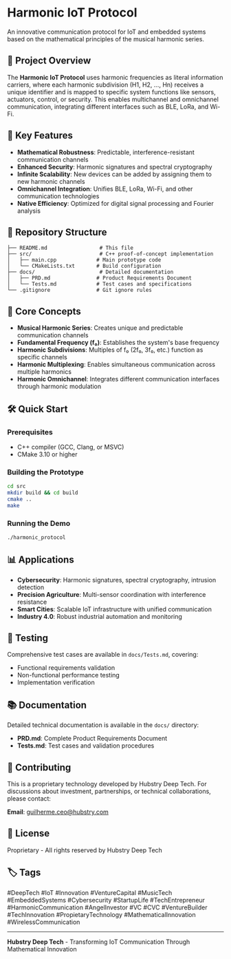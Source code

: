 # Harmonic IoT Protocol

An innovative communication protocol for IoT and embedded systems based on the mathematical principles of the musical harmonic series.

## 🎵 Project Overview

The **Harmonic IoT Protocol** uses harmonic frequencies as literal information carriers, where each harmonic subdivision (H1, H2, ..., Hn) receives a unique identifier and is mapped to specific system functions like sensors, actuators, control, or security. This enables multichannel and omnichannel communication, integrating different interfaces such as BLE, LoRa, and Wi-Fi.

## 🚀 Key Features

- **Mathematical Robustness**: Predictable, interference-resistant communication channels
- **Enhanced Security**: Harmonic signatures and spectral cryptography
- **Infinite Scalability**: New devices can be added by assigning them to new harmonic channels
- **Omnichannel Integration**: Unifies BLE, LoRa, Wi-Fi, and other communication technologies
- **Native Efficiency**: Optimized for digital signal processing and Fourier analysis

## 📁 Repository Structure

```
├── README.md                 # This file
├── src/                      # C++ proof-of-concept implementation
│   ├── main.cpp             # Main prototype code
│   └── CMakeLists.txt       # Build configuration
├── docs/                     # Detailed documentation
│   ├── PRD.md               # Product Requirements Document
│   └── Tests.md             # Test cases and specifications
└── .gitignore               # Git ignore rules
```

## 🔧 Core Concepts

- **Musical Harmonic Series**: Creates unique and predictable communication channels
- **Fundamental Frequency (f₀)**: Establishes the system's base frequency
- **Harmonic Subdivisions**: Multiples of f₀ (2f₀, 3f₀, etc.) function as specific channels
- **Harmonic Multiplexing**: Enables simultaneous communication across multiple harmonics
- **Harmonic Omnichannel**: Integrates different communication interfaces through harmonic modulation

## 🛠️ Quick Start

### Prerequisites
- C++ compiler (GCC, Clang, or MSVC)
- CMake 3.10 or higher

### Building the Prototype

```bash
cd src
mkdir build && cd build
cmake ..
make
```

### Running the Demo

```bash
./harmonic_protocol
```

## 📊 Applications

- **Cybersecurity**: Harmonic signatures, spectral cryptography, intrusion detection
- **Precision Agriculture**: Multi-sensor coordination with interference resistance
- **Smart Cities**: Scalable IoT infrastructure with unified communication
- **Industry 4.0**: Robust industrial automation and monitoring

## 🧪 Testing

Comprehensive test cases are available in `docs/Tests.md`, covering:
- Functional requirements validation
- Non-functional performance testing
- Implementation verification

## 📚 Documentation

Detailed technical documentation is available in the `docs/` directory:
- **PRD.md**: Complete Product Requirements Document
- **Tests.md**: Test cases and validation procedures

## 🤝 Contributing

This is a proprietary technology developed by Hubstry Deep Tech. For discussions about investment, partnerships, or technical collaborations, please contact:

**Email**: guilherme.ceo@hubstry.com

## 📄 License

Proprietary - All rights reserved by Hubstry Deep Tech

## 🏷️ Tags

#DeepTech #IoT #Innovation #VentureCapital #MusicTech #EmbeddedSystems #Cybersecurity #StartupLife #TechEntrepreneur #HarmonicCommunication #AngelInvestor #VC #CVC #VentureBuilder #TechInnovation #PropietaryTechnology #MathematicalInnovation #WirelessCommunication

---

**Hubstry Deep Tech** - Transforming IoT Communication Through Mathematical Innovation
